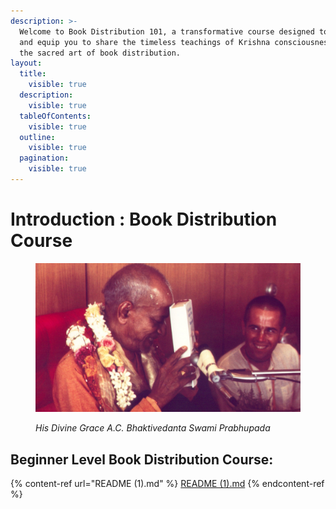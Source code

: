 ```yaml
---
description: >-
  Welcome to Book Distribution 101, a transformative course designed to inspire
  and equip you to share the timeless teachings of Krishna consciousness through
  the sacred art of book distribution.
layout:
  title:
    visible: true
  description:
    visible: true
  tableOfContents:
    visible: true
  outline:
    visible: true
  pagination:
    visible: true
---
```


# Introduction : Book Distribution Course

<figure><img src=".gitbook/assets/Prabhupada touches book to forehead_1920x1080.jpg" alt=""><figcaption><p><em>His Divine Grace A.C. Bhaktivedanta Swami Prabhupada</em></p></figcaption></figure>

## Beginner Level Book Distribution Course:

{% content-ref url="README (1).md" %}
[README (1).md](<README (1).md>)
{% endcontent-ref %}

